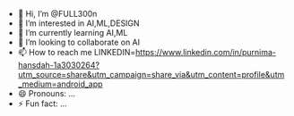 - 👋 Hi, I’m @FULL300n
- 👀 I’m interested in AI,ML,DESIGN
- 🌱 I’m currently learning AI,ML
- 💞️ I’m looking to collaborate on AI
- 📫 How to reach me LINKEDIN=https://www.linkedin.com/in/purnima-hansdah-1a3030264?utm_source=share&utm_campaign=share_via&utm_content=profile&utm_medium=android_app
- 😄 Pronouns: ...
- ⚡ Fun fact: ...

<!---
FULL300n/FULL300n is a ✨ special ✨ repository because its `README.md` (this file) appears on your GitHub profile.
You can click the Preview link to take a look at your changes.
--->
